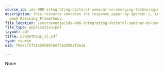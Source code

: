 ```yaml
---
course_id: ids-900-integrating-doctoral-seminar-on-emerging-technologies-fall-2005
description: This resource contains the response paper by Spencer L. Lewis on the
  book Rescuing Prometheus.
file_location: /coursemedia/ids-900-integrating-doctoral-seminar-on-emerging-technologies-fall-2005/f0e71f5f3155d899cbefc62dd92f2e1e_prometheus_sl.pdf
file_type: application/pdf
layout: pdf
title: prometheus_sl.pdf
type: course
uid: f0e71f5f3155d899cbefc62dd92f2e1e

---
```

None